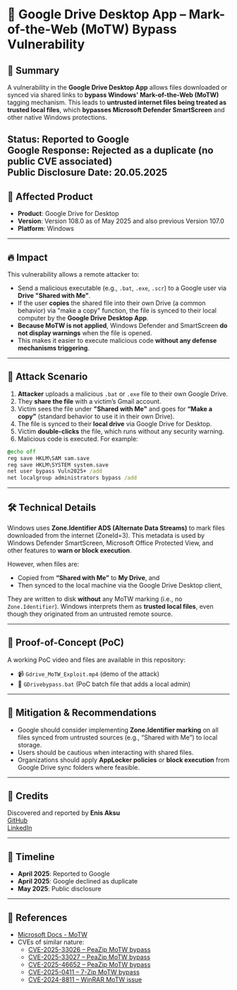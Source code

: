 
# 📂 Google Drive Desktop App – Mark-of-the-Web (MoTW) Bypass Vulnerability

## 🧾 Summary

A vulnerability in the **Google Drive Desktop App** allows files downloaded or synced via shared links to **bypass Windows' Mark-of-the-Web (MoTW)** tagging mechanism. This leads to **untrusted internet files being treated as trusted local files**, which **bypasses Microsoft Defender SmartScreen** and other native Windows protections.

**Status**: Reported to Google  
**Google Response**: Rejected as a duplicate (no public CVE associated)  
**Public Disclosure Date**: 20.05.2025
---

## 📌 Affected Product

- **Product**: Google Drive for Desktop  
- **Version**: Version 108.0 as of May 2025 and also previous Version 107.0
- **Platform**: Windows  

---

## 🔥 Impact

This vulnerability allows a remote attacker to:

- Send a malicious executable (e.g., `.bat`, `.exe`, `.scr`) to a Google user via **Drive "Shared with Me"**.
- If the user **copies** the shared file into their own Drive (a common behavior) via "make a copy" function, the file is synced to their local computer by the **Google Drive Desktop App**.
- **Because MoTW is not applied**, Windows Defender and SmartScreen **do not display warnings** when the file is opened.
- This makes it easier to execute malicious code **without any defense mechanisms triggering**.

---

## 🎯 Attack Scenario

1. **Attacker** uploads a malicious `.bat` or `.exe` file to their own Google Drive.
2. They **share the file** with a victim’s Gmail account.
3. Victim sees the file under **"Shared with Me"** and goes for **“Make a copy”** (standard behavior to use it in their own Drive).
4. The file is synced to their **local drive** via Google Drive for Desktop.
5. Victim **double-clicks** the file, which runs without any security warning.
6. Malicious code is executed. For example:

```bat
@echo off
reg save HKLM\SAM sam.save
reg save HKLM\SYSTEM system.save
net user bypass Vuln2025+ /add
net localgroup administrators bypass /add
```

---

## 🛠️ Technical Details

Windows uses **Zone.Identifier ADS (Alternate Data Streams)** to mark files downloaded from the internet (ZoneId=3). This metadata is used by Windows Defender SmartScreen, Microsoft Office Protected View, and other features to **warn or block execution**.

However, when files are:

- Copied from **“Shared with Me”** to **My Drive**, and
- Then synced to the local machine via the Google Drive Desktop client,

They are written to disk **without** any MoTW marking (i.e., no `Zone.Identifier`). Windows interprets them as **trusted local files**, even though they originated from an untrusted remote source.

---

## 🧪 Proof-of-Concept (PoC)

A working PoC video and files are available in this repository:

- 📹 `Gdrive_MoTW_Exploit.mp4` (demo of the attack)
- 🦠 `GDrivebypass.bat` (PoC batch file that adds a local admin)

---

## 🔐 Mitigation & Recommendations

- Google should consider implementing **Zone.Identifier marking** on all files synced from untrusted sources (e.g., “Shared with Me”) to local storage.
- Users should be cautious when interacting with shared files.
- Organizations should apply **AppLocker policies** or **block execution** from Google Drive sync folders where feasible.

---

## 👤 Credits

Discovered and reported by **Enis Aksu**  
[GitHub](https://github.com/EnisAksu)  
[LinkedIn](https://www.linkedin.com/in/EnisAksu/)

---

## 📅 Timeline

- **April 2025**: Reported to Google  
- **April 2025**: Google declined as duplicate  
- **May 2025**: Public disclosure

---

## 🧷 References

- [Microsoft Docs - MoTW](https://learn.microsoft.com/en-us/windows/security/threat-protection/windows-defender-smartscreen/windows-defender-smartscreen-overview)
- CVEs of similar nature:
  - [CVE-2025-33026 – PeaZip MoTW bypass](https://nvd.nist.gov/vuln/detail/CVE-2025-33026)
  - [CVE-2025-33027 – PeaZip MoTW bypass](https://nvd.nist.gov/vuln/detail/CVE-2025-33027)
  - [CVE-2025-46652 – PeaZip MoTW bypass](https://nvd.nist.gov/vuln/detail/CVE-2025-46652)
  - [CVE-2025-0411 – 7-Zip MoTW bypass](https://nvd.nist.gov/vuln/detail/CVE-2025-0411)
  - [CVE-2024-8811 – WinRAR MoTW issue](https://nvd.nist.gov/vuln/detail/CVE-2024-8811)
